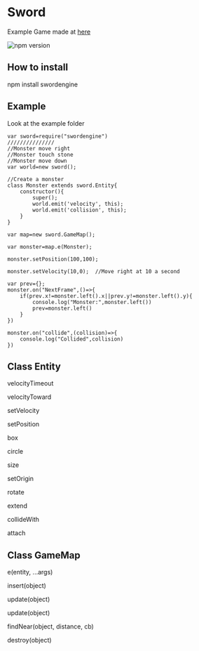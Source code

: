 # Sword
Example Game made at [here](http://multiplayerdungeon-env.eba-sdwfkmve.us-east-1.elasticbeanstalk.com/)

![npm version](https://img.shields.io/npm/v/swordengine)

## How to install
npm install swordengine

## Example
Look at the example folder

```
var sword=require("swordengine")
///////////////
//Monster move right
//Monster touch stone
//Monster move down
var world=new sword();

//Create a monster
class Monster extends sword.Entity{
	constructor(){
		super();
		world.emit('velocity', this);
		world.emit('collision', this);
	}
}

var map=new sword.GameMap();

var monster=map.e(Monster);

monster.setPosition(100,100);

monster.setVelocity(10,0);	//Move right at 10 a second

var prev={};
monster.on("NextFrame",()=>{
	if(prev.x!=monster.left().x||prev.y!=monster.left().y){
		console.log("Monster:",monster.left())
		prev=monster.left()
	}
})

monster.on("collide",(collision)=>{
	console.log("Collided",collision)
})
```

## Class Entity

velocityTimeout

velocityToward

setVelocity

setPosition

box

circle

size

setOrigin

rotate

extend

collideWith

attach

## Class GameMap
e(entity, ...args)

insert(object)

update(object)

update(object)

findNear(object, distance, cb)

destroy(object)

